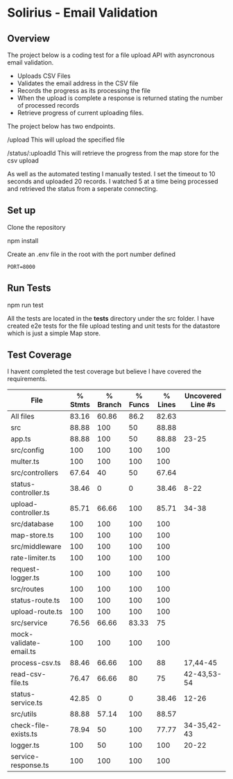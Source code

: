# Solirius - Email Validation

## Overview

The project below is a coding test for a file upload API with asyncronous email validation.

- Uploads CSV Files
- Validates the email address in the CSV file
- Records the progress as its processing the file
- When the upload is complete a response is returned stating the number of processed records
- Retrieve progress of current uploading files.

The project below has two endpoints.

/upload
This will upload the specified file

/status/:uploadId
This will retrieve the progress from the map store for the csv upload

As well as the automated testing I manually tested. I set the timeout to 10 seconds and uploaded 20 records. I watched 5 at a time being processed and retrieved the status from a seperate connecting.

## Set up

Clone the repository

npm install

Create an .env file in the root with the port number defined
```
PORT=8000
```

## Run Tests

npm run test

All the tests are located in the __tests__ directory under the src folder. I have created e2e tests for the file upload testing and unit tests for the datastore which is just a simple Map store.

## Test Coverage

I havent completed the test coverage but believe I have covered the requirements.

| File                   | % Stmts | % Branch | % Funcs | % Lines | Uncovered Line #s |
| ---------------------- | ------- | -------- | ------- | ------- | ----------------- |
| All files              | 83.16   | 60.86    | 86.2    | 82.63   |
| src                    | 88.88   | 100      | 50      | 88.88   |
| app.ts                 | 88.88   | 100      | 50      | 88.88   | 23-25             |
| src/config             | 100     | 100      | 100     | 100     |
| multer.ts              | 100     | 100      | 100     | 100     |
| src/controllers        | 67.64   | 40       | 50      | 67.64   |
| status-controller.ts   | 38.46   | 0        | 0       | 38.46   | 8-22              |
| upload-controller.ts   | 85.71   | 66.66    | 100     | 85.71   | 34-38             |
| src/database           | 100     | 100      | 100     | 100     |
| map-store.ts           | 100     | 100      | 100     | 100     |
| src/middleware         | 100     | 100      | 100     | 100     |
| rate-limiter.ts        | 100     | 100      | 100     | 100     |
| request-logger.ts      | 100     | 100      | 100     | 100     |
| src/routes             | 100     | 100      | 100     | 100     |
| status-route.ts        | 100     | 100      | 100     | 100     |
| upload-route.ts        | 100     | 100      | 100     | 100     |
| src/service            | 76.56   | 66.66    | 83.33   | 75      |
| mock-validate-email.ts | 100     | 100      | 100     | 100     |
| process-csv.ts         | 88.46   | 66.66    | 100     | 88      | 17,44-45          |
| read-csv-file.ts       | 76.47   | 66.66    | 80      | 75      | 42-43,53-54       |
| status-service.ts      | 42.85   | 0        | 0       | 38.46   | 12-26             |
| src/utils              | 88.88   | 57.14    | 100     | 88.57   |
| check-file-exists.ts   | 78.94   | 50       | 100     | 77.77   | 34-35,42-43       |
| logger.ts              | 100     | 50       | 100     | 100     | 20-22             |
| service-response.ts    | 100     | 100      | 100     | 100     |
